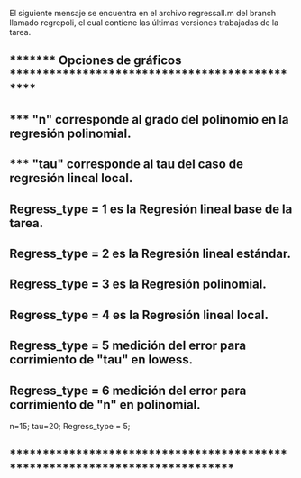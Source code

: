 
El siguiente mensaje se encuentra en el archivo regressall.m del branch llamado regrepoli, el cual contiene las últimas versiones trabajadas de la tarea.


## *******  Opciones de gráficos  **********************************************
## *** "n" corresponde al grado del polinomio en la regresión polinomial.
## *** "tau" corresponde al tau del caso de regresión lineal local.
## Regress_type = 1  es la Regresión lineal base de la tarea.
## Regress_type = 2  es la Regresión lineal estándar.
## Regress_type = 3  es la Regresión polinomial.
## Regress_type = 4  es la Regresión lineal local.
## Regress_type = 5  medición del error para corrimiento de "tau" en lowess.
## Regress_type = 6  medición del error para corrimiento de "n" en polinomial.

n=15;
tau=20;
Regress_type = 5;

## ****************************************************************************
